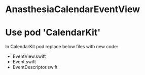 # AnasthesiaCalendarEventView
# Use pod 'CalendarKit'
In CalendarKit pod replace below files with new code:
* EventView.swift
* Event.swift
* EventDescriptor.swift
